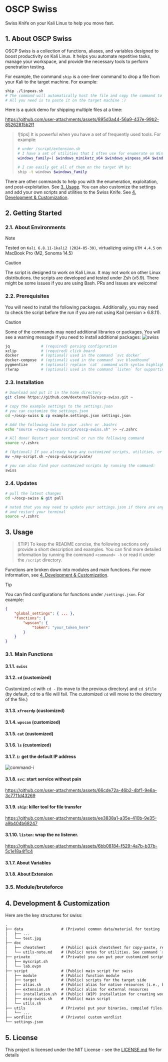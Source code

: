 
# OSCP Swiss

Swiss Knife on your Kali Linux to help you move fast.

## 1. About OSCP Swiss

OSCP Swiss is a collection of functions, aliases, and variables designed to boost productivity on Kali Linux. It helps you automate repetitive tasks, manage your workspace, and provide the necessary tools to perform penetration testing.

For example, the command `ship` is a one-liner command to drop a file from your Kali to the target machine. For example:

```bash
ship ./linpeas.sh
# The command will automatically host the file and copy the command to fetch it to your click board automatically.
# All you need is to paste it on the target machine :)
```

Here is a quick demo for shipping multiple files at a time:

https://github.com/user-attachments/assets/895d3a44-56a9-437e-99b2-85262815b2ff

> ![tips]
> It is powerful when you have a set of frequently used tools. For example:
> ```bash
> # under /script/extension.sh
> # I have a set of utilities that I often use for enumerate on Windows
> windows_family=( $windows_mimikatz_x64 $windows_winpeas_x64 $windows_powerview $windows_powerup ... )
> 
> # I can easily get all of them on the target VM by:
> ship -t windows $windows_family
> ```

There are other commands to help you with the enumeration, exploitation, and post-exploitation. See [3. Usage](#3-usage). You can also customize the settings and add your own scripts and utilities to the Swiss Knife. See [4. Development & Customization](#4-development--customization). 

## 2. Getting Started

### 2.1. About Environments
>[!NOTE]
> Tested on `Kali 6.8.11-1kali2 (2024-05-30)`, virtualizing using `UTM 4.4.5` on MacBook Pro (M2, Sonoma 14.5)

>[!Caution]
> The script is designed to work on Kali Linux. It may not work on other Linux distributions.
> the scripts are developed and tested under Zsh (v5.9). There might be some issues if you are using Bash. PRs and Issues are welcome!

### 2.2. Prerequisites

You will need to install the following packages. Additionally, you may need to check the script before the run if you are not using Kail (version ≥ 6.8.11).

> [!CAUTION]
> Some of the commands may need additional libraries or packages. 
> You will see a warning message if you need to install additional packages:
> ![swiss](demo/external-pacakge-hint.png)

```sh
jq              # (required) parsing configuration
xclip           # (required) click board
docker          # (optional) used in the command `svc docker`
docker-compose  # (optional) used in the command `svc bloodhound`
pygmentize      # (optional) replace `cat` command with syntax highlighting
rlwrap          # (optional) used in the command `listen` for supporting arrow keys
```

### 2.3. Installation

```bash
# Download and put it in the home directory
git clone https://github.com/dextermallo/oscp-swiss.git ~

# copy the example settings to the settings.json
# you can customize the settings.json
cd ~/oscp-swiss & cp example.settings.json settings.json

# Add the following line to your .zshrc or .bashrc
echo "source ~/oscp-swiss/script/oscp-swiss.sh" >> ~/.zshrc

# All done! Restart your terminal or run the following command
source ~/.zshrc

# (Optional) If you already have any customized scripts, utilities, or wordlists, you can put them in the following directories:
mv ~/my-script.sh ~/oscp-swiss/private/

# you can also find your customized scripts by running the command:
swiss
```

### 2.4. Updates

```bash
# pull the latest changes
cd ~/oscp-swiss & git pull

# noted that you may need to update your settings.json if there are any changes
# and restart your terminal
source ~/.zshrc
```

## 3. Usage

> ![TIP]
> To keep the README concise, the following sections only provide a short description and examples. You can find more detailed information by running the command `<command> -h` or read it under the `/script` directory.

Functions are broken down into modules and main functions. For more information, see [4. Development & Customization](#4-development--customization).

>[!TIP]
> You can find configurations for functions under `/settings.json`. For example:
> ```json
> {
>     "global_settings": { ... },
>     "functions": {
>         "wpscan": {
>             "token": "your_token_here"
>         }
>     }
> }
> ```

### 3.1. Main Functions

#### 3.1.1. `swiss`

#### 3.1.2. `cd` (customized)

Customized `cd` with `cd -` (to move to the previous directory) and `cd $file` (by default, cd to a file will fail. The customized `cd` will move to the directory of the file.)

#### 3.1.3. `xfreerdp` (customized)

#### 3.1.4. `wpscan` (customized)

#### 3.1.5. `cat` (customized)

#### 3.1.6. `ls` (customized)

#### 3.1.7. `i`: get the default IP address

![command-i](demo/command-i.gif)

#### 3.1.8. `svc`: start service without pain

https://github.com/user-attachments/assets/66cde72a-46b2-4bf1-9e6a-3c7711d43269

#### 3.1.9. `ship`: killer tool for file transfer

https://github.com/user-attachments/assets/ee3838a1-a35e-410b-9e35-a9b404b68247

#### 3.1.10. `listen`: wrap the nc listener.

https://github.com/user-attachments/assets/6bb08184-f529-4a7b-b37b-5c1e18a4f1c4

#### 3.1.7. About Variables

#### 3.1.8. About Extension


### 3.5. Module/bruteforce

## 4. Development & Customization

Here are the key structures for swiss:

```md
.
├── data                 # (Private) common data/material for testing 
│   ├── ...
│   └── test.jpg
├── doc 
│   ├── cheatsheet       # (Public) quick cheatsheet for copy-paste, review, etc. See command `cheatsheet`.
│   └── utils-note.md    # (Public) notes for utilities. See command `memory`.
├── private              # (Private) you can put your customized script, .ovpn file, etc.
│   ├── myscript.sh
│   └── lab.ovpn
├── script               # (Public) main script for swiss
│   ├── module           # (Public) function module
│   ├── target           # (Public) scripts for the target side
│   ├── alias.sh         # (Public) alias for native resources (i.e., binaries, executables) on Kali
│   ├── extension.sh     # (Public) alias for external resources
│   ├── installation.sh  # (Public) (WIP) installation for creating wordlist, downloading binaries, etc.
│   ├── oscp-swiss.sh    # (Public) main script
│   └── utils.sh  
├── utils                # (Private) put your binaries, compiled files, utilities (e.g., pspy)
│   └── ...
├── wordlist             # (Private) custom wordlist
└── settings.json
```

## 5. License

This project is licensed under the MIT License - see the [LICENSE.md](LICENSE.md) file for details

<!-- ## Acknowledgments -->
